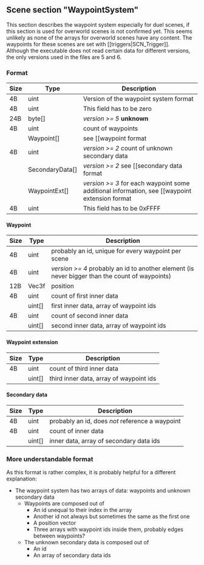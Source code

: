 ## Scene section "WaypointSystem"

This section describes the waypoint system especially for duel scenes, if this section is used for overworld scenes is not confirmed yet.
This seems unlikely as none of the arrays for overworld scenes have any content. The waypoints for these scenes are set with [[triggers|SCN_Trigger]].<br/>
Although the executable does not read certain data for different versions, the only versions used in the files are 5 and 6.

### Format

| Size | Type  | Description |
|------|-------|-------------|
|  4B  | uint  | Version of the waypoint system format |
|  4B  | uint  | This field has to be zero |
| 24B  | byte[]| _version >= 5_ __unknown__ |
|  4B  | uint  | count of waypoints |
|      | Waypoint[] | see [[waypoint format|#waypoint]] |
|  4B  | uint  | _version >= 2_ count of unknown secondary data |
|      | SecondaryData[] | _version >= 2_ see [[secondary data format|#secondry-data]] |
|      | WaypointExt[] | _version >= 3_ for each waypoint some additional information, see [[waypoint extension format|#waypoint-extension]] |
|  4B  | uint  | This field has to be 0xFFFF |

#### Waypoint
| Size | Type  | Description |
|------|-------|-------------|
|  4B  | uint  | probably an id, unique for every waypoint per scene |
|  4B  | uint  | _version >= 4_ probably an id to another element (is never bigger than the count of waypoints) |
| 12B  | Vec3f | position |
|  4B  | uint  | count of first inner data |
|      | uint[]| first inner data, array of waypoint ids |
|  4B  | uint  | count of second inner data |
|      | uint[]| second inner data, array of waypoint ids |

#### Waypoint extension
| Size | Type  | Description |
|------|-------|-------------|
|  4B  | uint  | count of third inner data |
|      | uint[]| third inner data, array of waypoint ids |

#### Secondary data
| Size | Type  | Description |
|------|-------|-------------|
|  4B  | uint  | probably an id, does *not* reference a waypoint |
|  4B  | uint  | count of inner data |
|      | uint[]| inner data, array of secondary data ids |

### More understandable format

As this format is rather complex, it is probably helpful for a different explanation:

* The waypoint system has two arrays of data: waypoints and unknown secondary data
    * Waypoints are composed out of 
        * An id unequal to their index in the array
        * Another id not always but sometimes the same as the first one
        * A position vector
        * Three arrays with waypoint ids inside them, probably edges between waypoints?
    * The unknown secondary data is composed out of
        * An id
        * An array of secondary data ids
